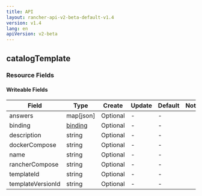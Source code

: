 ```yaml
---
title: API
layout: rancher-api-v2-beta-default-v1.4
version: v1.4
lang: en
apiVersion: v2-beta
---
```


## catalogTemplate



### Resource Fields

#### Writeable Fields

Field | Type | Create | Update | Default | Notes
---|---|---|---|---|---
answers | map[json] | Optional | - | - | 
binding | [binding]({{site.baseurl}}/rancher/{{page.version}}/{{page.lang}}/api/{{page.apiVersion}}/api-resources/binding/) | Optional | - | - | 
description | string | Optional | - | - | 
dockerCompose | string | Optional | - | - | 
name | string | Optional | - | - | 
rancherCompose | string | Optional | - | - | 
templateId | string | Optional | - | - | 
templateVersionId | string | Optional | - | - | 



<br>
